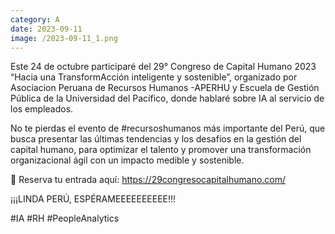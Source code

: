 ```yaml
--- 
category: A 
date: 2023-09-11 
image: /2023-09-11_1.png 
--- 
```


Este 24 de octubre participaré del 29° Congreso de Capital Humano 2023 “Hacia una TransformAcción inteligente y sostenible”, organizado por Asociacion Peruana de Recursos Humanos -APERHU y Escuela de Gestión Pública de la Universidad del Pacífico, donde hablaré sobre IA al servicio de los empleados.

No te pierdas el evento de #recursoshumanos más importante del Perú, que busca presentar las últimas tendencias y los desafíos en la gestión del capital humano, para optimizar el talento y promover una transformación organizacional ágil con un impacto medible y sostenible.

🔎 Reserva tu entrada aquí: https://29congresocapitalhumano.com/

¡¡¡LINDA PERÚ, ESPÉRAMEEEEEEEEEE!!!

#IA #RH #PeopleAnalytics